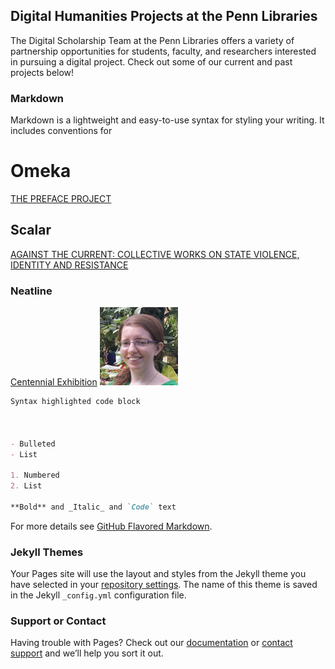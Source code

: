 ## Digital Humanities Projects at the Penn Libraries

The Digital Scholarship Team at the Penn Libraries offers a variety of partnership opportunities for students, faculty, and researchers interested in pursuing a digital project. Check out some of our current and past projects below!

### Markdown

Markdown is a lightweight and easy-to-use syntax for styling your writing. It includes conventions for

# Omeka
[THE PREFACE PROJECT](http://pennds.org/prefaceproject/)
## Scalar
[AGAINST THE CURRENT: COLLECTIVE WORKS ON STATE VIOLENCE, IDENTITY AND RESISTANCE](http://pennds.org/engl200blackfeminisms/radical-black-feminisms/index)
### Neatline
[Centennial Exhibition](http://pennds.org/centennial/)
![Image](/image/sashafr125.jpg)

```markdown
Syntax highlighted code block



- Bulleted
- List

1. Numbered
2. List

**Bold** and _Italic_ and `Code` text


```

For more details see [GitHub Flavored Markdown](https://guides.github.com/features/mastering-markdown/).

### Jekyll Themes

Your Pages site will use the layout and styles from the Jekyll theme you have selected in your [repository settings](https://github.com/PeterCheung626/PeterCheung626.github.io/settings). The name of this theme is saved in the Jekyll `_config.yml` configuration file.

### Support or Contact

Having trouble with Pages? Check out our [documentation](https://help.github.com/categories/github-pages-basics/) or [contact support](https://github.com/contact) and we’ll help you sort it out.
